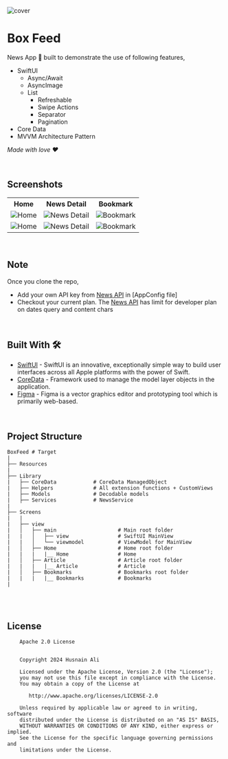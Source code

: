 
![cover](https://github.com/ihusnainalii/BoxFeedNews/assets/41187664/e5d621ac-ba3d-442a-a6db-6a99c400eb21)

# Box Feed
News App 📱 built to demonstrate the use of following features,

- SwiftUI
  - Async/Await 
  - AsyncImage
  - List
    - Refreshable
    - Swipe Actions
    - Separator
    - Pagination
- Core Data
- MVVM Architecture Pattern

*Made with love ❤️*

<br />

## Screenshots
<table>
    <tr>
        <th>Home</th>
        <th>News Detail</th>
        <th>Bookmark</th>
    </tr>
    <tr>
        <td><img src="https://github.com/ihusnainalii/BoxFeedNews/assets/41187664/7ec2d80b-1c80-40b4-9928-c2bdc9d278ef" alt="Home"></td>
        <td><img src="https://github.com/ihusnainalii/BoxFeedNews/assets/41187664/afef4ebd-06e1-4554-9b4a-5703adefc667" alt="News Detail"></td>
        <td><img src="https://github.com/ihusnainalii/BoxFeedNews/assets/41187664/04856440-acc6-4cb2-b5d9-42d43c853be9" alt="Bookmark"></td>
    </tr>
    <tr>
        <td><img src="https://github.com/ihusnainalii/BoxFeedNews/assets/41187664/457b975f-f770-42bb-ae0a-8529748cde38" alt="Home"></td>
        <td><img src="https://github.com/ihusnainalii/BoxFeedNews/assets/41187664/6e2c7dcc-3b20-4215-9a0e-97809a431155" alt="News Detail"></td>
        <td><img src="https://github.com/ihusnainalii/BoxFeedNews/assets/41187664/93c10523-8813-46d7-b5c9-dfb9d6b8ef07" alt="Bookmark"></td>
    </tr>
</table>


<br />

## Note
Once you clone the repo,
- Add your own API key from [News API](https://newsapi.org) in [AppConfig file]
- Checkout your current plan. The [News API](https://newsapi.org) has limit for developer plan on dates query and content chars

<br />

## Built With 🛠
- [SwiftUI](https://developer.apple.com/documentation/swiftui/) - SwiftUI is an innovative, exceptionally simple way to build user interfaces across all Apple platforms with the power of Swift.
- [CoreData](https://developer.apple.com/documentation/coredata) - Framework used to manage the model layer objects in the application.
- [Figma](https://figma.com/) - Figma is a vector graphics editor and prototyping tool which is primarily web-based.

<br />

## Project Structure
    
    BoxFeed # Target
    |
    ├── Resources
    |
    ├── Library
    |   ├── CoreData            # CoreData ManagedObject
    |   ├── Helpers             # All extension functions + CustomViews
    |   ├── Models              # Decodable models
    |   ├── Services            # NewsService
    |
    ├── Screens
    |   |
    |   ├── view
    |   │   ├── main                    # Main root folder
    |   |   │   ├── view                # SwiftUI MainView
    |   |   │   └── viewmodel           # ViewModel for MainView
    |   │   ├── Home                    # Home root folder
    |   |   |   |__ Home                # Home
    |   │   ├── Article                 # Article root folder
    |   |   |   |__ Article             # Article
    |   │   ├── Bookmarks               # Bookmarks root folder
    |   |   |   |__ Bookmarks           # Bookmarks
    |

<br />
<br />

## License
```
    Apache 2.0 License


    Copyright 2024 Husnain Ali

    Licensed under the Apache License, Version 2.0 (the "License");
    you may not use this file except in compliance with the License.
    You may obtain a copy of the License at

       http://www.apache.org/licenses/LICENSE-2.0

    Unless required by applicable law or agreed to in writing, software
    distributed under the License is distributed on an "AS IS" BASIS,
    WITHOUT WARRANTIES OR CONDITIONS OF ANY KIND, either express or implied.
    See the License for the specific language governing permissions and
    limitations under the License.

```
